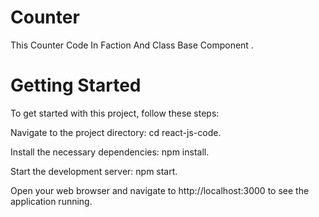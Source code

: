# Counter
This Counter Code In Faction And Class Base Component .

# Getting Started
To get started with this project, follow these steps:

Navigate to the project directory: cd react-js-code.

Install the necessary dependencies: npm install.

Start the development server: npm start.

Open your web browser and navigate to http://localhost:3000 to see the application running.

